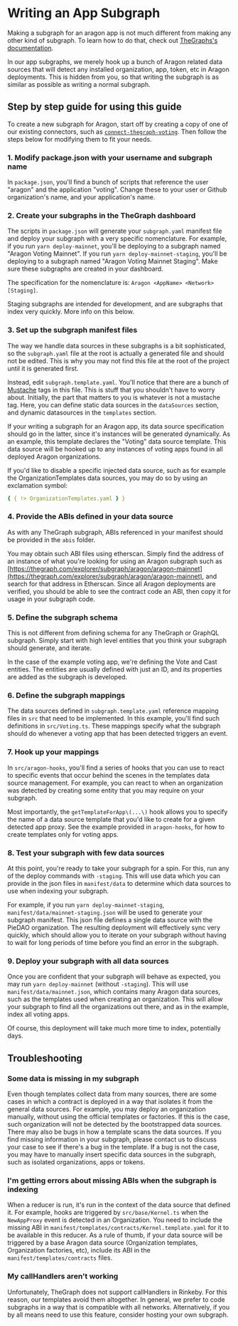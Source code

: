 # Writing an App Subgraph

Making a subgraph for an aragon app is not much different from making any other kind of subgraph. To learn how to do that, check out [TheGraphs's documentation](https://thegraph.com/docs).

In our app subgraphs, we merely hook up a bunch of Aragon related data sources that will detect any installed organization, app, token, etc in Aragon deployments. This is hidden from you, so that writing the subgraph is as similar as possible as writing a normal subgraph.

## Step by step guide for using this guide

To create a new subgraph for Aragon, start off by creating a copy of one of our existing connectors, such as [`connect-thegraph-voting`](https://github.com/aragon/connect/tree/master/packages/connect-thegraph-voting). Then follow the steps below for modifying them to fit your needs.

### 1. Modify package.json with your username and subgraph name

In `package.json`, you'll find a bunch of scripts that reference the user "aragon" and the application "voting". Change these to your user or Github organization's name, and your application's name.

### 2. Create your subgraphs in the TheGraph dashboard

The scripts in `package.json` will generate your `subgraph.yaml` manifest file and deploy your subgraph with a very specific nomenclature. For example, if you run `yarn deploy-mainnet`, you'll be deploying to a subgraph named "Aragon Voting Mainnet". If you run `yarn deploy-mainnet-staging`, you'll be deploying to a subgraph named "Aragon Voting Mainnet Staging". Make sure these subgraphs are created in your dashboard.

The specification for the nomenclature is: `Aragon <AppName> <Network> [Staging]`.

Staging subgraphs are intended for development, and are subgraphs that index very quickly. More info on this below.

### 3. Set up the subgraph manifest files

The way we handle data sources in these subgraphs is a bit sophisticated, so the `subgraph.yaml` file at the root is actually a generated file and should not be edited. This is why you may not find this file at the root of the project until it is generated first.

Instead, edit `subgraph.template.yaml`. You'll notice that there are a bunch of [Mustache](https://mustache.github.io) tags in this file. This is stuff that you shouldn't have to worry about. Initially, the part that matters to you is whatever is not a mustache tag. Here, you can define static data sources in the `dataSources` section, and dynamic datasources in the `templates` section.

If your writing a subgraph for an Aragon app, its data source specification should go in the latter, since it's instances will be generated dynamically. As an example, this template declares the "Voting" data source template. This data source will be hooked up to any instances of voting apps found in all deployed Aragon organizations.

If you'd like to disable a specific injected data source, such as for example the OrganizationTemplates data sources, you may do so by using an exclamation symbol:

```yaml
{ { !> OrganizationTemplates.yaml } }
```

### 4. Provide the ABIs defined in your data source

As with any TheGraph subgraph, ABIs referenced in your manifest should be provided in the `abis` folder.

You may obtain such ABI files using etherscan. Simply find the address of an instance of what you're looking for using an Aragon subgraph such as [https://thegraph.com/explorer/subgraph/aragon/aragon-mainnet](https://thegraph.com/explorer/subgraph/aragon/aragon-mainnet), and search for that address in Etherscan. Since all Aragon deployments are verified, you should be able to see the contract code an ABI, then copy it for usage in your subgraph code.

### 5. Define the subgraph schema

This is not different from defining schema for any TheGraph or GraphQL subgraph. Simply start with high level entities that you think your subgraph should generate, and iterate.

In the case of the example voting app, we're defining the Vote and Cast entities. The entities are usually defined with just an ID, and its properties are added as the subgraph is developed.

### 6. Define the subgraph mappings

The data sources defined in `subgraph.template.yaml` reference mapping files in `src` that need to be implemented. In this example, you'll find such definitions in `src/Voting.ts`. These mappings specify what the subgraph should do whenever a voting app that has been detected triggers an event.

### 7. Hook up your mappings

In `src/aragon-hooks`, you'll find a series of hooks that you can use to react to specific events that occur behind the scenes in the templates data source management. For example, you can react to when an organization was detected by creating some entity that you may require on your subgraph.

Most importantly, the `getTemplateForApp\(...\)` hook allows you to specify the name of a data source template that you'd like to create for a given detected app proxy. See the example provided in `aragon-hooks`, for how to create templates only for voting apps.

### 8. Test your subgraph with few data sources

At this point, you're ready to take your subgraph for a spin. For this, run any of the deploy commands with `-staging`. This will use data which you can provide in the json files in `manifest/data` to determine which data sources to use when indexing your subgraph.

For example, if you run `yarn deploy-mainnet-staging`, `manifest/data/mainnet-staging.json` will be used to generate your subgraph manifest. This json file defines a single data source with the PieDAO organization. The resulting deployment will effectively sync very quickly, which should allow you to iterate on your subgraph without having to wait for long periods of time before you find an error in the subgraph.

### 9. Deploy your subgraph with all data sources

Once you are confident that your subgraph will behave as expected, you may run `yarn deploy-mainnet` \(without `-staging`\). This will use `manifest/data/mainnet.json`, which contains many Aragon data sources, such as the templates used when creating an organization. This will allow your subgraph to find all the organizations out there, and as in the example, index all voting apps.

Of course, this deployment will take much more time to index, potentially days.

## Troubleshooting

### Some data is missing in my subgraph

Even though templates collect data from many sources, there are some cases in which a contract is deployed in a way that isolates it from the general data sources. For example, you may deploy an organization manually, without using the official templates or factories. If this is the case, such organization will not be detected by the bootstrapped data sources. There may also be bugs in how a template scans the data sources. If you find missing information in your subgraph, please contact us to discuss your case to see if there's a bug in the template. If a bug is not the case, you may have to manually insert specific data sources in the subgraph, such as isolated organizations, apps or tokens.

### I'm getting errors about missing ABIs when the subgraph is indexing

When a reducer is run, it's run in the context of the data source that defined it. For example, hooks are triggered by `src/base/Kernel.ts` when the `NewAppProxy` event is detected in an Organization. You need to include the missing ABI in `manifest/templates/contracts/Kernel.template.yaml` for it to be available in this reducer. As a rule of thumb, if your data source will be triggered by a base Aragon data source \(Organization templates, Organization factories, etc\), include its ABI in the `manifest/templates/contracts` files.

### My callHandlers aren't working

Unfortunately, TheGraph does not support callHandlers in Rinkeby. For this reason, our templates avoid them altogether. In general, we prefer to code subgraphs in a way that is compatible with all networks. Alternatively, if you by all means need to use this feature, consider hosting your own subgraph.

